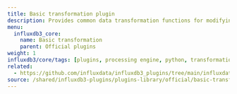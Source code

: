 ```yaml
---
title: Basic transformation plugin
description: Provides common data transformation functions for modifying and enriching time series data.
menu:
  influxdb3_core:
    name: Basic transformation
    parent: Official plugins
weight: 1
influxdb3/core/tags: [plugins, processing engine, python, transformation, data-processing]
related:
  - https://github.com/influxdata/influxdb3_plugins/tree/main/influxdata/basic_transformation, Basic transformation plugin on GitHub
source: /shared/influxdb3-plugins/plugins-library/official/basic-transformation.md
---
```


<!-- //SOURCE - content/shared/influxdb3-plugins/plugins-library/official/basic-transformation.md -->